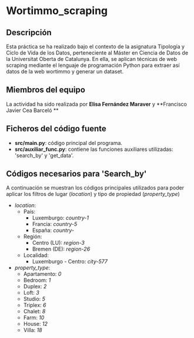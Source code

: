 # Wortimmo_scraping

## Descripción
Esta práctica se ha realizado bajo el contexto de la asignatura Tipología y Ciclo de Vida de los Datos, perteneciente al Máster en Ciencia de Datos de la Universitat Oberta de Catalunya. En ella, se aplican técnicas de web scraping mediante el lenguaje de programación Python para extraer así datos de la web wortimmo y generar un dataset.

## Miembros del equipo
La actividad ha sido realizada por **Elisa Fernández Maraver** y **Francisco Javier Cea Barceló	** 

## Ficheros del código fuente

* **src/main.py**: código principal del programa.
* **src/auxiliar_func.py**: contiene las funciones auxiliares utilizadas: 'search_by' y 'get_data'.

## Códigos necesarios para 'Search_by'
A continuación se muestran los códigos principales utilizados para poder aplicar los filtros de lugar (*location*) y tipo de propiedad (*property_type*)
* *location*:
	+ País:
		+ Luxemburgo: *country-1*
		+ Francia: *country-5*
		+ España: *country-*
	+ Región: 
		+ Centro (LU): *region-3*
		+ Bremen (DE): *region-26*
	+ Localidad: 
		+ Luxemburgo - Centro: *city-577*
* *property_type*:
	+ Apartamento: *0*
	+ Bedroom: *1*
	+ Duplex: *2*
	+ Loft: *3*
	+ Studio: *5*
	+ Triplex: *6*
	+ Chalet: *8*
	+ Farm: *10*
	+ House: *12*
	+ Villa: *18*
	
	